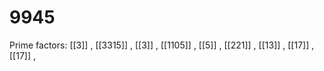 # 9945

Prime factors: [[3]] , [[3315]] , [[3]] , [[1105]] , [[5]] , [[221]] , [[13]] , [[17]] , [[17]] , 
